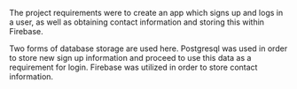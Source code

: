 The project requirements were to create an app which signs up and logs in a user, as well as obtaining contact information and storing this within Firebase.

Two forms of database storage are used here. Postgresql was used in order to store new sign up information and proceed to use this data as a requirement for login. Firebase was utilized in order to store contact information.